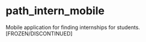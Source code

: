 # path_intern_mobile

Mobile application for finding internships for students. [FROZEN/DISCONTINUED]
